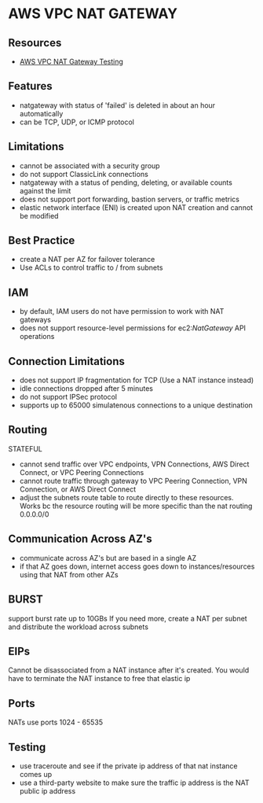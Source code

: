 # AWS VPC NAT GATEWAY

## Resources

- [AWS VPC NAT Gateway Testing](https://docs.aws.amazon.com/vpc/latest/userguide/vpc-nat-gateway.html#nat-gateway-testing)

## Features

- natgateway with status of 'failed' is deleted in about an hour automatically
- can be TCP, UDP, or ICMP protocol

## Limitations

- cannot be associated with a security group
- do not support ClassicLink connections
- natgateway with a status of pending, deleting, or available counts against the
  limit
- does not support port forwarding, bastion servers, or traffic metrics
- elastic network interface (ENI) is created upon NAT creation and cannot be modified

## Best Practice

- create a NAT per AZ for failover tolerance
- Use ACLs to control traffic to / from subnets

## IAM

- by default, IAM users do not have permission to work with NAT gateways
- does not support resource-level permissions for ec2:_NatGateway_ API operations

## Connection Limitations

- does not support IP fragmentation for TCP (Use a NAT instance instead)
- idle connections dropped after 5 minutes
- do not support IPSec protocol
- supports up to 65000 simulatenous connections to a unique destination

## Routing

STATEFUL

- cannot send traffic over VPC endpoints, VPN Connections, AWS Direct Connect, or VPC Peering Connections
- cannot route traffic through gateway to VPC Peering Connection, VPN Connection, or AWS Direct Connect
- adjust the subnets route table to route directly to these resources. Works bc the resource routing will be more specific than the nat routing 0.0.0.0/0

## Communication Across AZ's

- communicate across AZ's but are based in a single AZ
- if that AZ goes down, internet access goes down to instances/resources using
  that NAT from other AZs

## BURST

support burst rate up to 10GBs
If you need more, create a NAT per subnet and distribute the workload across
subnets

## EIPs

Cannot be disassociated from a NAT instance after it's created. You would have
to terminate the NAT instance to free that elastic ip

## Ports

NATs use ports 1024 - 65535

## Testing

- use traceroute and see if the private ip address of that nat instance comes up
- use a third-party website to make sure the traffic ip address is the NAT
  public ip address
